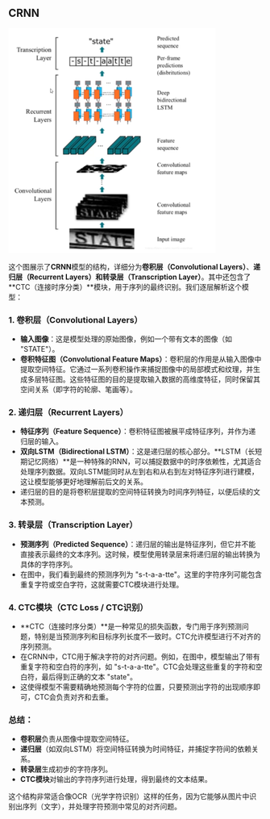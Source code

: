 ## CRNN

![image-20240921161929482](../../../Image/image-20240921161929482.png)

这个图展示了**CRNN**模型的结构，详细分为**卷积层（Convolutional Layers）**、**递归层（Recurrent Layers）**和**转录层（Transcription Layer）**。其中还包含了**CTC（连接时序分类）**模块，用于序列的最终识别。我们逐层解析这个模型：

### 1. **卷积层（Convolutional Layers）**
   - **输入图像**：这是模型处理的原始图像，例如一个带有文本的图像（如 "STATE"）。
   - **卷积特征图（Convolutional Feature Maps）**：卷积层的作用是从输入图像中提取空间特征。它通过一系列卷积操作来捕捉图像中的局部模式和纹理，并生成多层特征图。这些特征图的目的是提取输入数据的高维度特征，同时保留其空间关系（即字符的轮廓、笔画等）。

### 2. **递归层（Recurrent Layers）**
   - **特征序列（Feature Sequence）**：卷积特征图被展平成特征序列，并作为递归层的输入。
   - **双向LSTM（Bidirectional LSTM）**：这是递归层的核心部分。**LSTM（长短期记忆网络）**是一种特殊的RNN，可以捕捉数据中的时序依赖性，尤其适合处理序列数据。双向LSTM能同时从左到右和从右到左对特征序列进行建模，这让模型能够更好地理解前后文的关系。
   - 递归层的目的是将卷积层提取的空间特征转换为时间序列特征，以便后续的文本预测。

### 3. **转录层（Transcription Layer）**
   - **预测序列（Predicted Sequence）**：递归层的输出是特征序列，但它并不能直接表示最终的文本序列。这时候，模型使用转录层来将递归层的输出转换为具体的字符序列。
   - 在图中，我们看到最终的预测序列为 "s-t-a-a-tte"。这里的字符序列可能包含重复字符或空白字符，这就需要CTC模块进行处理。

### 4. **CTC模块（CTC Loss / CTC识别）**
   - **CTC（连接时序分类）**是一种常见的损失函数，专门用于序列预测问题，特别是当预测序列和目标序列长度不一致时。CTC允许模型进行不对齐的序列预测。
   - 在CRNN中，CTC用于解决字符的对齐问题。例如，在图中，模型输出了带有重复字符和空白符的序列，如 "s-t-a-a-tte"。CTC会处理这些重复的字符和空白符，最后得到正确的文本 "state"。
   - 这使得模型不需要精确地预测每个字符的位置，只要预测出字符的出现顺序即可，CTC会负责对齐和去重。

### 总结：
- **卷积层**负责从图像中提取空间特征。
- **递归层**（如双向LSTM）将空间特征转换为时间特征，并捕捉字符间的依赖关系。
- **转录层**生成初步的字符序列。
- **CTC模块**对输出的字符序列进行处理，得到最终的文本结果。

这个结构非常适合像OCR（光学字符识别）这样的任务，因为它能够从图片中识别出序列（文字），并处理字符预测中常见的对齐问题。
